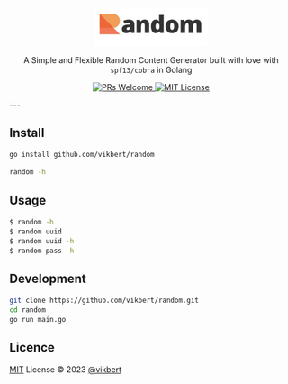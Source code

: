 <div align="center">
    <img src="https://raw.githubusercontent.com/vikbert/random/main/logo.jpg" width="200px" alt="random" />
    <p>A Simple and Flexible Random Content Generator built with love with <code>spf13/cobra</code> in Golang</p>
</div>

<p align="center">
    <a href="#">
        <img src="https://img.shields.io/badge/PRs-Welcome-brightgreen.svg?style=flat-square" alt="PRs Welcome"/>
    </a>
    <a href="#">
        <img src="https://img.shields.io/badge/License-MIT-brightgreen.svg?style=flat-square" alt="MIT License" />
    </a>
</p>
---

## Install
```bash
go install github.com/vikbert/random
```
```bash
random -h
```

## Usage
```bash
$ random -h
$ random uuid
$ random uuid -h
$ random pass -h
```

## Development
```bash
git clone https://github.com/vikbert/random.git
cd random
go run main.go
```

## Licence

[MIT](./LICENSE) License © 2023 [@vikbert](https://vikbert.github.io/)

